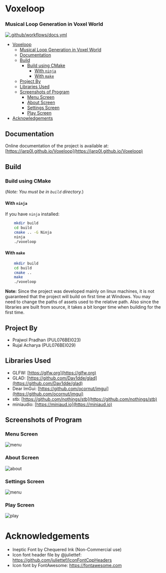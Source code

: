 # Voxeloop

### Musical Loop Generation in Voxel World

[![.github/workflows/docs.yml](https://github.com/jarp0l/Voxeloop/actions/workflows/docs.yml/badge.svg)](https://github.com/jarp0l/Voxeloop/actions/workflows/docs.yml)

- [Voxeloop](#voxeloop)
    - [Musical Loop Generation in Voxel World](#musical-loop-generation-in-voxel-world)
  - [Documentation](#documentation)
  - [Build](#build)
    - [Build using CMake](#build-using-cmake)
      - [With `ninja`](#with-ninja)
      - [With `make`](#with-make)
  - [Project By](#project-by)
  - [Libraries Used](#libraries-used)
  - [Screenshots of Program](#screenshots-of-program)
    - [Menu Screen](#menu-screen)
    - [About Screen](#about-screen)
    - [Settings Screen](#settings-screen)
    - [Play Screen](#play-screen)
- [Acknowledgements](#acknowledgements)

## Documentation
Online documentation of the project is available at: 
[https://jarp0l.github.io/Voxeloop](https://jarp0l.github.io/Voxeloop)

## Build
### Build using CMake

(*Note: You must be in `build` directory.*)

#### With `ninja`
If you have `ninja` installed:

```sh
    mkdir build
    cd build
    cmake .. -G Ninja
    ninja
    ./voxeloop
```

#### With `make`

```sh
    mkdir build
    cd build
    cmake ..
    make
    ./voxeloop
```

**Note:** Since the project was developed mainly on linux machines, it is not guaranteed that the project will build on first time at Windows. You may need to change the paths of assets used to the relative path. Also since the libraries are built from source, it takes a bit longer time when building for the first time.

## Project By
* Prajwol Pradhan (PUL076BEI023)
* Rujal Acharya (PUL076BEI029)
 
## Libraries Used

* GLFW: [https://glfw.org](https://glfw.org)
* GLAD: [https://github.com/Dav1dde/glad](https://github.com/Dav1dde/glad)
* Dear ImGui: [https://github.com/ocornut/imgui](https://github.com/ocornut/imgui)
* stb: [https://github.com/nothings/stb](https://github.com/nothings/stb)
* miniaudio: [https://miniaud.io](https://miniaud.io)

## Screenshots of Program
### Menu Screen

![menu](screenshots/menu.png)

### About Screen

![about](screenshots/about.png)

### Settings Screen

![menu](screenshots/settings.png)

### Play Screen

![play](screenshots/main.png)

# Acknowledgements
* Ineptic Font by  Chequered Ink (Non-Commercial use)
* Icon font header file by @juliettef: https://github.com/juliettef/IconFontCppHeaders
* Icon font by FontAwesome: https://fontawesome.com